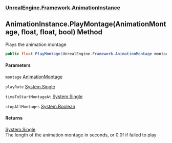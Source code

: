 ### [UnrealEngine.Framework](UnrealEngine_Framework.md 'UnrealEngine.Framework').[AnimationInstance](AnimationInstance.md 'UnrealEngine.Framework.AnimationInstance')
## AnimationInstance.PlayMontage(AnimationMontage, float, float, bool) Method
Plays the animation montage  
```csharp
public float PlayMontage(UnrealEngine.Framework.AnimationMontage montage, float playRate=1f, float timeToStartMontageAt=0f, bool stopAllMontages=true);
```
#### Parameters
<a name='UnrealEngine_Framework_AnimationInstance_PlayMontage(UnrealEngine_Framework_AnimationMontage_float_float_bool)_montage'></a>
`montage` [AnimationMontage](AnimationMontage.md 'UnrealEngine.Framework.AnimationMontage')  
  
<a name='UnrealEngine_Framework_AnimationInstance_PlayMontage(UnrealEngine_Framework_AnimationMontage_float_float_bool)_playRate'></a>
`playRate` [System.Single](https://docs.microsoft.com/en-us/dotnet/api/System.Single 'System.Single')  
  
<a name='UnrealEngine_Framework_AnimationInstance_PlayMontage(UnrealEngine_Framework_AnimationMontage_float_float_bool)_timeToStartMontageAt'></a>
`timeToStartMontageAt` [System.Single](https://docs.microsoft.com/en-us/dotnet/api/System.Single 'System.Single')  
  
<a name='UnrealEngine_Framework_AnimationInstance_PlayMontage(UnrealEngine_Framework_AnimationMontage_float_float_bool)_stopAllMontages'></a>
`stopAllMontages` [System.Boolean](https://docs.microsoft.com/en-us/dotnet/api/System.Boolean 'System.Boolean')  
  
#### Returns
[System.Single](https://docs.microsoft.com/en-us/dotnet/api/System.Single 'System.Single')  
The length of the animation montage in seconds, or 0.0f if failed to play
